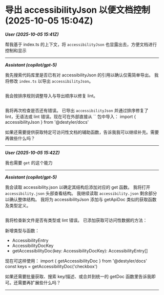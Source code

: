 <!-- Generated by SpecStory -->

<!-- vscode Session 4ba7495f-5fee-47fa-b92e-ba2518432bdc (2025-10-05 15:04Z) -->

# 导出 accessibilityJson 以便文档控制 (2025-10-05 15:04Z)

_**User (2025-10-05 15:41Z)**_

帮我基于 index.ts 的上下文，将 `accessibilityJson` 也显露出去，方便文档进行控制和显示

---

_**Assistant (copilot/gpt-5)**_

我先搜索代码库里是否已有对 accessibilityJson 的引用以确认仅需简单导出。 我将修改 `index.ts` 以导出 `accessibilityJson`。 
```

```
我会按排序规则调整导入与导出顺序以修复 lint。 
```

```
我将再次检查是否还有错误。 已导出 `accessibilityJson` 并通过排序修复了 lint，无语法或 lint 错误。现在可在外部直接从 `` 包中导入：
import { accessibilityJson } from '@destyler/docs'

如果还需要提供获取特定可访问性文档的辅助函数，告诉我我可以继续补充。需要再做些什么吗？

---

_**User (2025-10-05 15:42Z)**_

我也需要 `get` 的这个能力

---

_**Assistant (copilot/gpt-5)**_

我会读取 accessibility.json 以确定其结构后添加对应的 get 函数。 我将打开 `accessibility.json` 头部查看结构。 我继续读取 `accessibility.json` 剩余部分以确认整体结构。 我将为 accessibilityJson 添加与 getApiDoc 类似的获取函数及类型定义。 
```

```
我将检查新文件是否有类型或 lint 错误。 已添加获取可访问性数据的方法：

新增类型与函数：
- AccessibilityEntry
- AccessibilityDocKey
- getAccessibilityDoc(key: AccessibilityDocKey): AccessibilityEntry[]

现在可这样使用：
import { getAccessibilityDoc } from '@destyler/docs'
const keys = getAccessibilityDoc('checkbox')

如果还需要批量获取、搜索 key/描述、或合并到统一的 getDoc 函数里告诉我即可。还需要再扩展些什么吗？

---

